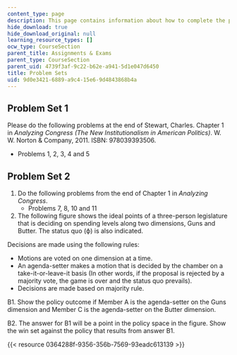 ```yaml
---
content_type: page
description: This page contains information about how to complete the problem sets.
hide_download: true
hide_download_original: null
learning_resource_types: []
ocw_type: CourseSection
parent_title: Assignments & Exams
parent_type: CourseSection
parent_uid: 4739f3af-9c22-b62e-a941-5d1e047d6450
title: Problem Sets
uid: 9d0e3421-6889-a9c4-15e6-9d4843868b4a
---
```


Problem Set 1
-------------

Please do the following problems at the end of Stewart, Charles. Chapter 1 in _Analyzing Congress (The New Institutionalism in American Politics)_. W. W. Norton & Company, 2011. ISBN: 978039393506.

*   Problems 1, 2, 3, 4 and 5

Problem Set 2
-------------

1.  Do the following problems from the end of Chapter 1 in _Analyzing Congress_.
    *   Problems 7, 8, 10 and 11
2.  The following figure shows the ideal points of a three-person legislature that is deciding on spending levels along two dimensions, Guns and Butter. The status quo (ф) is also indicated.

Decisions are made using the following rules:

*   Motions are voted on one dimension at a time.
*   An agenda-setter makes a motion that is decided by the chamber on a take-it-or-leave-it basis (In other words, if the proposal is rejected by a majority vote, the game is over and the status quo prevails).
*   Decisions are made based on majority rule.

B1. Show the policy outcome if Member A is the agenda-setter on the Guns dimension and Member C is the agenda-setter on the Butter dimension.

B2. The answer for B1 will be a point in the policy space in the figure. Show the win set against the policy that results from answer B1.

{{< resource 0364288f-9356-356b-7569-93eadc613139 >}}